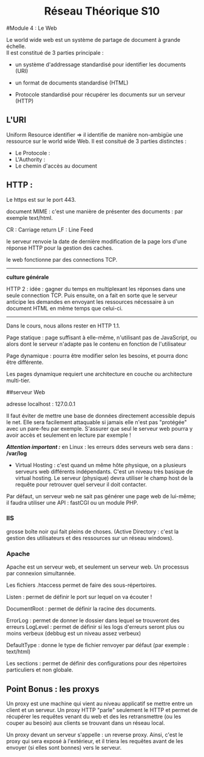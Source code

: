 <center> <h1> Réseau Théorique S10 </center> </h1>

#Module 4 : Le Web

Le world wide web est un système de partage de document à grande échelle.  
Il est constitué de 3 parties principale :

* un système d'addressage standardisé pour identifier les documents (URI)

* un format de documents standardisé (HTML)

* Protocole standardisé pour récupérer les documents sur un serveur (HTTP)

## L'URI

Uniform Resource identifier => il identifie de manière non-ambigüe une ressource sur le world wide Web.  Il est consitué de 3 parties distinctes :

* Le Protocole :
* L'Authority :
* Le chemin d'accès au document

## HTTP :

Le https est sur le port 443.

document MIME : c'est une manière de présenter des documents : par exemple text/html.

CR : Carriage return
LF : Line Feed

le serveur renvoie la date de dernière modification de la page lors d'une réponse HTTP pour la gestion des caches.

le web fonctionne par des connections TCP.

****
**culture générale**

HTTP 2 : idée : gagner du temps en multiplexant les réponses dans une seule connection TCP.  Puis ensuite, on a fait en sorte que le serveur anticipe les demandes en envoyant les ressources nécessaire à un document HTML en même temps que celui-ci.  

****

Dans le cours, nous allons rester en HTTP 1.1.  

Page statique : page suffisant à elle-même, n'utilisant pas de JavaScript, ou alors dont le serveur n'adapte pas le contenu en fonction de l'utilisateur

Page dynamique : pourra être modifier selon les besoins, et pourra donc être différente.

Les pages dynamique requiert une architecture en couche ou architecture multi-tier.

##serveur Web

adresse localhost : 127.0.0.1

Il faut éviter de mettre une base de données directement accessible depuis le net.  Elle sera facilement attaquable si jamais elle n'est pas "protégée" avec un pare-feu par exemple.  S'assurer que seul le serveur web pourra y avoir accès et seulement en lecture par exemple !

***Attention important :*** en Linux : les erreurs ddes serveurs web sera dans : **/var/log**

* Virtual Hosting : c'est quand un même hôte physique, on a plusieurs serveurs web différents indépendants.  C'est un niveau très basique de virtual hosting.  Le serveur (physique) devra utiliser le champ host de la requête pour retrouver quel serveur il doit contacter.

Par défaut, un serveur web ne sait pas générer une page web de lui-même; il faudra utiliser une API : fastCGI ou un module PHP.

### IIS

grosse boîte noir qui fait pleins de choses.  (Active Directory : c'est la gestion des utilisateurs et des ressources sur un réseau windows).

### Apache

Apache est un serveur web, et seulement un serveur web.  Un processus par connexion simultannée.

Les fichiers .htaccess permet de faire des sous-répertoires.

Listen : permet de définir le port sur lequel on va écouter !  

DocumentRoot : permet de définir la racine des documents.

ErrorLog : permet de donner le dossier dans lequel se trouveront des erreurs
LogLevel : permet de définir si les logs d'erreurs seront plus ou moins verbeux (debbug est un niveau assez verbeux)

DefaultType : donne le type de fichier renvoyer par défaut (par exemple : text/html)

Les sections : permet de définir des configurations pour des répertoires particuliers et non globale.

## Point Bonus : les proxys

Un proxy est une machine qui vient au niveau applicatif se mettre entre un client et un serveur.  Un proxy HTTP "parle" seulement le HTTP et permet de récupérer les requêtes venant du web et des les retransmettre (ou les couper au besoin) aux clients se trouvant dans un réseau local.

Un proxy devant un serveur s'appelle : un reverse proxy.  Ainsi, c'est le proxy qui sera exposé à l'extérieur, et il triera les requêtes avant de les envoyer (si elles sont bonnes) vers le serveur.

